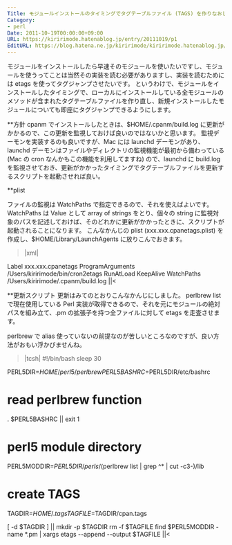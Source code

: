 ```yaml
---
Title: モジュールインストールのタイミングでタグテーブルファイル (TAGS) を作りなおしたい
Category:
- perl
Date: 2011-10-19T00:00:00+09:00
URL: https://kiririmode.hatenablog.jp/entry/20111019/p1
EditURL: https://blog.hatena.ne.jp/kiririmode/kiririmode.hatenablog.jp/atom/entry/8454420450078210833
---
```



モジュールをインストールしたら早速そのモジュールを使いたいですし、モジュールを使うってことは当然その実装を読む必要がありますし、実装を読むためには etags を使ってタグジャンプさせたいです。
というわけで、モジュールをインストールしたタイミングで、ローカルにインストールしている全モジュールのメソッドが含まれたタグテーブルファイルを作り直し、新規インストールしたモジュールについても即座にタグジャンプできるようにします。

**方針
cpanm でインストールしたときは、$HOME/.cpanm/build.log に更新がかかるので、この更新を監視しておけば良いのではないかと思います。
監視デーモンを実装するのも良いですが、Mac には launchd デーモンがあり、launchd デーモンはファイルやディレクトリの監視機能が最初から備わっている (Mac の cron なんかもこの機能を利用してますね) ので、launchd に build.log を監視させておき、更新がかかったタイミングでタグテーブルファイルを更新するスクリプトを起動させれば良い。

**plist

ファイルの監視は WatchPaths で指定できるので、それを使えばよいです。
WatchPaths は Value として array of strings をとり、個々の string に監視対象のパスを記述しておけば、そのどれかに更新がかかったときに、スクリプトが起動されることになります。
こんなかんじの plist (xxx.xxx.cpanetags.plist) を作成し、$HOME/Library/LaunchAgents に放りこんでおきます。

>|xml|
<?xml version="1.0" encoding="UTF-8"?>
<!DOCTYPE plist PUBLIC "-//Apple//DTD PLIST 1.0//EN" "http://www.apple.com/DTDs/PropertyList-1.0.dtd">
<plist version="1.0">
<dict>
        <key>Label</key>
        <string>xxx.xxx.cpanetags</string>
        <key>ProgramArguments</key>
        <array>
                <string>/Users/kiririmode/bin/cron2etags</string>
        </array>
	<key>RunAtLoad</key>
	<true/>
        <key>KeepAlive</key>
        <false/>
        <key>WatchPaths</key>
        <array>
                <string>/Users/kiririmode/.cpanm/build.log</string>
        </array>
</dict>
</plist>
||<

**更新スクリプト
更新はみてのとおりこんなかんじにしました。
perlbrew list で現在使用している Perl 実装が取得できるので、それを元にモジュールの絶対パスを組み立て、.pm の拡張子を持つ全ファイルに対して etags を走査させます。

perlbrew で alias 使っていないの前提なのが苦しいところなのですが、良い方法がおもい浮かびませんね。
>|tcsh|
#!/bin/bash
sleep 30

PERL5DIR=$HOME/perl5/perlbrew
PERL5BASHRC=$PERL5DIR/etc/bashrc

# read perlbrew function
. $PERL5BASHRC || exit 1

# perl5 module directory
PERL5MODDIR=$PERL5DIR/perls/$(perlbrew list | grep ^\* | cut -c3-)/lib

# create TAGS
TAGDIR=$HOME/.tags
TAGFILE=$TAGDIR/cpan.tags

[ -d $TAGDIR ] || mkdir -p $TAGDIR
rm -f $TAGFILE
find $PERL5MODDIR -name \*.pm | xargs etags --append --output $TAGFILE
||<
